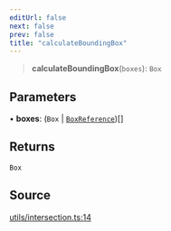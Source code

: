 ```yaml
---
editUrl: false
next: false
prev: false
title: "calculateBoundingBox"
---
```


> **calculateBoundingBox**(`boxes`): `Box`

## Parameters

• **boxes**: (`Box` \| [`BoxReference`](../type-aliases/BoxReference.md))[]

## Returns

`Box`

## Source

[utils/intersection.ts:14](https://github.com/nodenogg-in/alpha-p2p/blob/290bb7e02213a2b959571227ba7e64b04c8ddc90/packages/infinitykit/src/utils/intersection.ts#L14)
